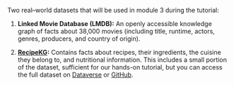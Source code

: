 Two real–world datasets that will be used in module 3 during the tutorial:

1. **Linked Movie Database (LMDB):** An openly accessible knowledge graph of facts about 38,000 movies (including title, runtime, actors, genres, producers, and country of origin).

2. **[RecipeKG](https://dataverse.harvard.edu/dataset.xhtml?persistentId=doi:10.7910/DVN/99PNJ5):** Contains facts about recipes, their ingredients, the cuisine they belong to, and nutritional information. This includes a small portion of the dataset, sufficient for our hands-on tutorial, but you can access the full dataset on [Dataverse](https://dataverse.harvard.edu/dataset.xhtml?persistentId=doi:10.7910/DVN/99PNJ5) or [GitHub](https://github.com/IDIASLab/RecipeKG).
